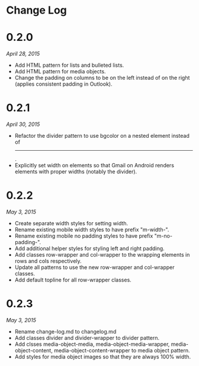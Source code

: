 # Change Log

# 0.2.0

*April 28, 2015*

- Add HTML pattern for lists and bulleted lists.
- Add HTML pattern for media objects.
- Change the padding on columns to be on the left instead of on the right (applies consistent padding in Outlook).


# 0.2.1

*April 30, 2015*

- Refactor the divider pattern to use bgcolor on a nested <td> element instead of <hr>.
- Explicitly set width on <td> elements so that Gmail on Android renders elements with proper widths (notably the divider).


# 0.2.2

*May 3, 2015*

- Create separate width styles for setting width.
- Rename existing mobile width styles to have prefix "m-width-".
- Rename existing mobile no padding styles to have prefix "m-no-padding-".
- Add additional helper styles for styling left and right padding.
- Add classes row-wrapper and col-wrapper to the wrapping <td> elements in rows and cols respectively.
- Update all patterns to use the new row-wrapper and col-wrapper classes.
- Add default topline for all row-wrapper classes.


# 0.2.3

*May 3, 2015*

- Rename change-log.md to changelog.md
- Add classes divider and divider-wrapper to divider pattern.
- Add clsses media-object-media, media-object-media-wrapper, media-object-content, media-object-content-wrapper to media object pattern.
- Add styles for media object images so that they are always 100% width.